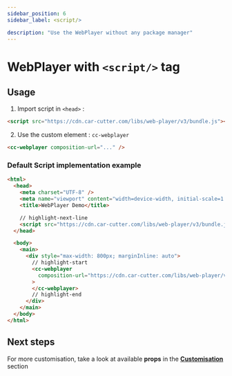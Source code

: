 ```yaml
---
sidebar_position: 6
sidebar_label: <script/>

description: "Use the WebPlayer without any package manager"
---
```


# WebPlayer with `<script/>` tag

## Usage

1. Import script in `<head>` :

```html
<script src="https://cdn.car-cutter.com/libs/web-player/v3/bundle.js"></script>
```

2. Use the custom element : `cc-webplayer`

```html
<cc-webplayer composition-url="..." />
```

### Default Script implementation example

```html title="index.html"
<html>
  <head>
    <meta charset="UTF-8" />
    <meta name="viewport" content="width=device-width, initial-scale=1.0" />
    <title>WebPlayer Demo</title>

    // highlight-next-line
    <script src="https://cdn.car-cutter.com/libs/web-player/v3/bundle.js"></script>
  </head>

  <body>
    <main>
      <div style="max-width: 800px; marginInline: auto">
        // highlight-start
        <cc-webplayer
          composition-url="https://cdn.car-cutter.com/libs/web-player/v3/demos/composition.json"
        >
        </cc-webplayer>
        // highlight-end
      </div>
    </main>
  </body>
</html>
```

## Next steps

For more customisation, take a look at available **props** in the **[Customisation](../customisation.md)** section
